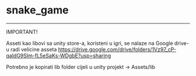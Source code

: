 # snake_game

---

IMPORTANT!

Asseti kao libovi sa unity store-a, koristeni u igri, se nalaze na Google drive-u radi velicine asseta
https://drive.google.com/drive/folders/1Vz97_cP-qaldG9SIm-fL5eSaKs-WDgbE?usp=sharing

Potrebno je kopirati lib folder cijeli u unity projekt -> Assets/lib


